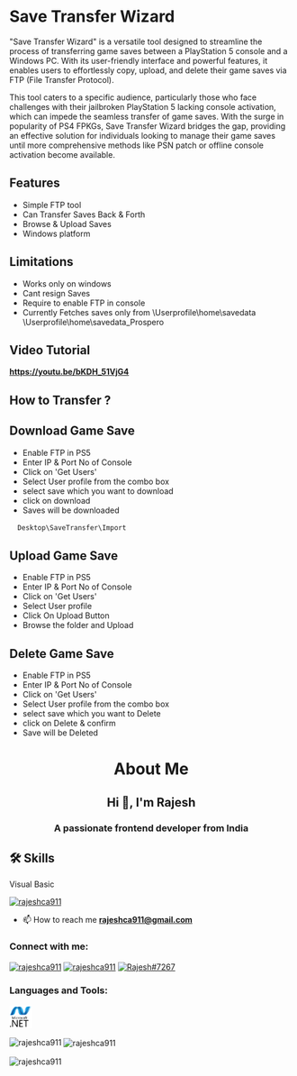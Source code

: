 
# Save Transfer Wizard

"Save Transfer Wizard" is a versatile tool designed to streamline the process of transferring game saves between a PlayStation 5 console and a Windows PC. With its user-friendly interface and powerful features, it enables users to effortlessly copy, upload, and delete their game saves via FTP (File Transfer Protocol).

This tool caters to a specific audience, particularly those who face challenges with their jailbroken PlayStation 5 lacking console activation, which can impede the seamless transfer of game saves. With the surge in popularity of PS4 FPKGs, Save Transfer Wizard bridges the gap, providing an effective solution for individuals looking to manage their game saves until more comprehensive methods like PSN patch or offline console activation become available.




## Features

- Simple FTP tool
- Can Transfer Saves Back & Forth
- Browse & Upload Saves
- Windows platform

## Limitations

- Works only on windows
- Cant resign Saves
- Require to enable FTP in console
- Currently Fetches saves only from \Userprofile\home\savedata
\Userprofile\home\savedata_Prospero


## Video Tutorial
**https://youtu.be/bKDH_51VjG4**


## How to Transfer ?
## Download Game Save

- Enable FTP in PS5
- Enter IP & Port No of Console
- Click on 'Get Users'
- Select User profile from the combo box
- select save which you want to download 
- click on download
- Saves will be downloaded
```bash
  Desktop\SaveTransfer\Import
```
## Upload Game Save
- Enable FTP in PS5
- Enter IP & Port No of Console
- Click on 'Get Users'
- Select User profile
- Click On Upload Button
- Browse the folder and Upload

## Delete Game Save

- Enable FTP in PS5
- Enter IP & Port No of Console
- Click on 'Get Users'
- Select User profile from the combo box
- select save which you want to Delete 
- click on Delete & confirm
- Save will be Deleted

<h1 align="center">About Me </h1>
<h2 align="center">Hi 👋, I'm Rajesh</h2>
<h3 align="center">A passionate frontend developer from India</h3>


## 🛠 Skills
Visual Basic



<p align="left"> <a href="https://twitter.com/rajeshca911" target="blank"><img src="https://img.shields.io/twitter/follow/rajeshca911?logo=twitter&style=for-the-badge" alt="rajeshca911" /></a> </p>

- 📫 How to reach me **rajeshca911@gmail.com**

<h3 align="left">Connect with me:</h3>
<p align="left">
<a href="https://twitter.com/rajeshca911" target="blank"><img align="center" src="https://raw.githubusercontent.com/rahuldkjain/github-profile-readme-generator/master/src/images/icons/Social/twitter.svg" alt="rajeshca911" height="30" width="40" /></a>
<a href="https://instagram.com/rajeshca911" target="blank"><img align="center" src="https://raw.githubusercontent.com/rahuldkjain/github-profile-readme-generator/master/src/images/icons/Social/instagram.svg" alt="rajeshca911" height="30" width="40" /></a>
<a href="https://discord.gg/Rajesh#7267" target="blank"><img align="center" src="https://raw.githubusercontent.com/rahuldkjain/github-profile-readme-generator/master/src/images/icons/Social/discord.svg" alt="Rajesh#7267" height="30" width="40" /></a>
</p>

<h3 align="left">Languages and Tools:</h3>
<p align="left"> <a href="https://dotnet.microsoft.com/" target="_blank" rel="noreferrer"> <img src="https://raw.githubusercontent.com/devicons/devicon/master/icons/dot-net/dot-net-original-wordmark.svg" alt="dotnet" width="40" height="40"/> </a> </p>

<p><img align="left" src="https://github-readme-stats.vercel.app/api/top-langs?username=rajeshca911&show_icons=true&locale=en&layout=compact" alt="rajeshca911" /></p>

<p>&nbsp;<img align="center" src="https://github-readme-stats.vercel.app/api?username=rajeshca911&show_icons=true&locale=en" alt="rajeshca911" /></p>

<p><img align="center" src="https://github-readme-streak-stats.herokuapp.com/?user=rajeshca911&" alt="rajeshca911" /></p>

